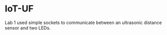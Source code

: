 # IoT-UF

Lab 1 used simple sockets to communicate between an ultrasonic distance sensor and two LEDs.
